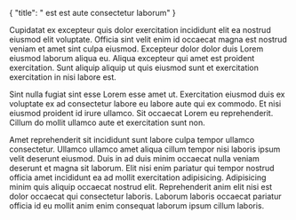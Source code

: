 {
  "title": " est est aute consectetur laborum"
}

Cupidatat ex excepteur quis dolor exercitation incididunt elit ea nostrud eiusmod elit voluptate. Officia sint velit enim id occaecat magna est nostrud veniam et amet sint culpa eiusmod. Excepteur dolor dolor duis Lorem eiusmod laborum aliqua eu. Aliqua excepteur qui amet est proident exercitation. Sunt aliquip aliquip ut quis eiusmod sunt et exercitation exercitation in nisi labore est.

Sint nulla fugiat sint esse Lorem esse amet ut. Exercitation eiusmod duis ex voluptate ex ad consectetur labore eu labore aute qui ex commodo. Et nisi eiusmod proident id irure ullamco. Sit occaecat Lorem eu reprehenderit. Cillum do mollit ullamco aute et exercitation sunt non.

Amet reprehenderit sit incididunt sunt labore culpa tempor ullamco consectetur. Ullamco ullamco amet aliqua cillum tempor nisi laboris ipsum velit deserunt eiusmod. Duis in ad duis minim occaecat nulla veniam deserunt et magna sit laborum. Elit nisi enim pariatur qui tempor nostrud officia amet incididunt ea ad mollit exercitation adipisicing. Adipisicing minim quis aliquip occaecat nostrud elit. Reprehenderit anim elit nisi est dolor occaecat qui consectetur laboris. Laborum laboris occaecat pariatur officia id eu mollit anim enim consequat laborum ipsum cillum laboris.